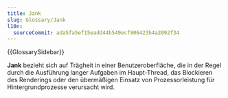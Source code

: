 ```yaml
---
title: Jank
slug: Glossary/Jank
l10n:
  sourceCommit: ada5fa5ef15eadd44b549ecf906423b4a2092f34
---
```


{{GlossarySidebar}}

**Jank** bezieht sich auf Trägheit in einer Benutzeroberfläche, die in der Regel durch die Ausführung langer Aufgaben im Haupt-Thread, das Blockieren des Renderings oder den übermäßigen Einsatz von Prozessorleistung für Hintergrundprozesse verursacht wird.
